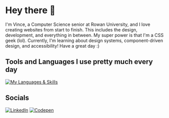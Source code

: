 # Hey there 🙂

I'm Vince, a Computer Science senior at Rowan University, and I love creating websites from start to finish. This includes the design, development, and everything in between. My super power is that I'm a CSS geek (lol). Currently, I'm learning about design systems, component-driven design, and accessibility!
Have a great day :)

## Tools and Languages I use pretty much every day

[![My Languages & Skills](https://skillicons.dev/icons?i=figma,html,css,sass,js,react&theme=dark)](https://skillicons.dev)

## Socials

[![LinkedIn](https://img.shields.io/badge/-linkedin-white?style=for-the-badge&logo=linkedin&logoColor=blue)](https://www.linkedin.com/in/vince1444/)
[![Codepen](https://img.shields.io/badge/codepen-white?&style=for-the-badge&logo=codepen&logoColor=black)](https://codepen.io/vince1444) 
